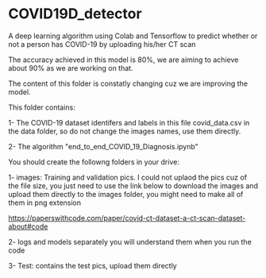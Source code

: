 # COVID19D_detector
A deep learning algorithm using Colab and Tensorflow to predict whether or not a person has COVID-19 by uploading his/her CT scan 

The accuracy achieved in this model is 80%, we are aiming to achieve about 90% as we are working on that.

The content of this folder is constatly changing cuz we are improving the model.


This folder contains:


1- The COVID-19 dataset identifers and labels in this file covid_data.csv in the data folder, so do not change the images names, use them directly.


2- The algorithm "end_to_end_COVID_19_Diagnosis.ipynb"


You should create the followng folders in your drive:


1- images: Training and validation pics. I could not uplaod the pics cuz of the file size, you just need to use the link below to download the images and upload them directly to the images folder, you might need to make all of them in png extension

https://paperswithcode.com/paper/covid-ct-dataset-a-ct-scan-dataset-about#code


2- logs and models separately you will understand them when you run the code


3- Test: contains the test pics, upload them directly 
